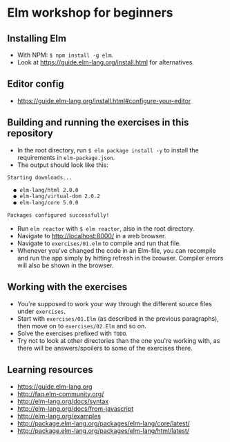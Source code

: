 # Elm workshop for beginners

## Installing Elm
- With NPM: `$ npm install -g elm`.
- Look at https://guide.elm-lang.org/install.html for alternatives.

## Editor config
- https://guide.elm-lang.org/install.html#configure-your-editor

## Building and running the exercises in this repository
- In the root directory, run `$ elm package install -y` to install the
requirements in `elm-package.json`.
- The output should look like this:
```bash
Starting downloads...

  ● elm-lang/html 2.0.0
  ● elm-lang/virtual-dom 2.0.2
  ● elm-lang/core 5.0.0

Packages configured successfully!
```
- Run `elm reactor` with `$ elm reactor`, also in the root directory.
- Navigate to [http://localhost:8000/](http://localhost:8000/) in a web browser.
- Navigate to `exercises/01.elm` to compile and run that file.
- Whenever you've changed the code in an Elm-file, you can recompile and run
the app simply by hitting refresh in the browser. Compiler errors will also be
shown in the browser.

## Working with the exercises
- You're supposed to work your way through the different source files under `exercises`.
- Start with `exercises/01.Elm` (as described in the previous paragraphs), then move on to
`exercises/02.Elm` and so on.
- Solve the exercises prefixed with `TODO`.
- Try not to look at other directories than the one you're working with, as
there will be answers/spoilers to some of the exercises there.

## Learning resources
- https://guide.elm-lang.org
- http://faq.elm-community.org/
- http://elm-lang.org/docs/syntax
- http://elm-lang.org/docs/from-javascript
- http://elm-lang.org/examples
- http://package.elm-lang.org/packages/elm-lang/core/latest/
- http://package.elm-lang.org/packages/elm-lang/html/latest/
